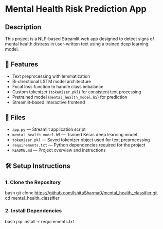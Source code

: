 # Mental Health Risk Prediction App

## Description
This project is a NLP-based Streamlit web app designed to detect signs of mental health distress in user-written text using a trained deep learning model.

## 🚀 Features
- Text preprocessing with lemmatization  
- Bi-directional LSTM model architecture  
- Focal loss function to handle class imbalance  
- Custom tokenizer (`tokenizer.pkl`) for consistent text processing  
- Pretrained model (`mental_health_model.h5`) for prediction  
- Streamlit-based interactive frontend  

## 📁 Files
- `app.py` — Streamlit application script  
- `mental_health_model.h5` — Trained Keras deep learning model  
- `tokenizer.pkl` — Saved tokenizer object used for text preprocessing  
- `requirements.txt` — Python dependencies required for the project  
- `README.md` — Project overview and instructions  

## 🛠️ Setup Instructions

### 1. Clone the Repository

bash
git clone https://github.com/IshitaSharma0/mental_health_classifier.git
cd mental_health_classifier

### 2. Install Dependencies

bash
pip install -r requirements.txt


